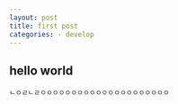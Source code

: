 ```yaml
---
layout: post
title: first post
categories: - develop
---
```


## hello world

    ㄴㅇㄹㄴㄹㅇㅇㅇㅇㅇㅇㅇㅇㅇㅇㅇㅇㅇㅇㅇㅇㅇㅇㅇㅇㅇ